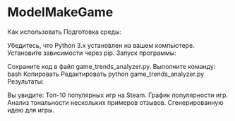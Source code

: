# ModelMakeGame
 Как использовать
Подготовка среды:

Убедитесь, что Python 3.x установлен на вашем компьютере.
Установите зависимости через pip.
Запуск программы:

Сохраните код в файл game_trends_analyzer.py.
Выполните команду:
bash
Копировать
Редактировать
python game_trends_analyzer.py
Результаты:

Вы увидите:
Топ-10 популярных игр на Steam.
График популярности игр.
Анализ тональности нескольких примеров отзывов.
Сгенерированную идею для игры.
